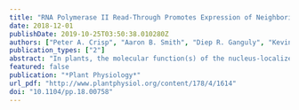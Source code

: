 ```yaml
---
title: "RNA Polymerase II Read-Through Promotes Expression of Neighboring Genes in SAL1-PAP-XRN Retrograde Signaling"
date: 2018-12-01
publishDate: 2019-10-25T03:50:38.010280Z
authors: ["Peter A. Crisp", "Aaron B. Smith", "Diep R. Ganguly", "Kevin D. Murray", "Steven R. Eichten", "Anthony A. Millar", "Barry J. Pogson"]
publication_types: ["2"]
abstract: "In plants, the molecular function(s) of the nucleus-localized 5′-3′ EXORIBONUCLEASES (XRNs) are unclear; however, their activity is reported to have a significant effect on gene expression and SAL1-mediated retrograde signaling. Using parallel analysis of RNA ends, we documented a dramatic increase in uncapped RNA substrates of the XRNs in both sal1 and xrn2xrn3 mutants. We found that a major consequence of reducing SAL1 or XRN activity was RNA Polymerase II 3′ read-through. This occurred at 72% of expressed genes, demonstrating a major genome-wide role for the XRN-torpedo model of transcription termination in Arabidopsis (Arabidopsis thaliana). Read-through is speculated to have a negative effect on transcript abundance; however, we did not observe this. Rather, we identified a strong association between read-through and increased transcript abundance of tandemly orientated downstream genes, strongly correlated with the proximity (less than 1,000 bp) and expression of the upstream gene. We observed read-through in the proximity of 903 genes up-regulated in the sal1-8 retrograde signaling mutant; thus, this phenomenon may account directly for up to 23% of genes up-regulated in sal1-8. Using APX2 and AT5G43770 as exemplars, we genetically uncoupled read-through loci from downstream genes to validate the principle of read-through-mediated mRNA regulation, providing one mechanism by which an ostensibly posttranscriptional exoribonuclease that targets uncapped RNAs could modulate gene expression."
featured: false
publication: "*Plant Physiology*"
url_pdf: "http://www.plantphysiol.org/content/178/4/1614"
doi: "10.1104/pp.18.00758"
---
```


